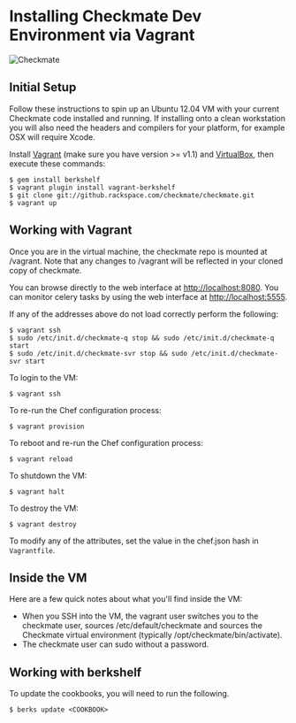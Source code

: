 # Installing Checkmate Dev Environment via Vagrant
![Checkmate](https://github.rackspace.com/checkmate/checkmate/raw/master/checkmate/static/img/checkmate.png)

## Initial Setup

Follow these instructions to spin up an Ubuntu 12.04 VM with your current 
Checkmate code installed and running.  If installing onto a clean workstation you will 
also need the headers and compilers for your platform, for example OSX will require Xcode.

Install [Vagrant](http://vagrantup.com/) (make sure you have version >= v1.1)
and [VirtualBox](https://www.virtualbox.org/), then execute these commands:

    $ gem install berkshelf
    $ vagrant plugin install vagrant-berkshelf
    $ git clone git://github.rackspace.com/checkmate/checkmate.git
    $ vagrant up

## Working with Vagrant

Once you are in the virtual machine, the checkmate repo is mounted at /vagrant.
Note that any changes to /vagrant will be reflected in your cloned copy of
checkmate.

You can browse directly to the web interface at [http://localhost:8080](http://localhost:8080).
You can monitor celery tasks by using the web interface at [http://localhost:5555](http://localhost:5555). 

If any of the addresses above do not load correctly perform the following:
	
	$ vagrant ssh
	$ sudo /etc/init.d/checkmate-q stop && sudo /etc/init.d/checkmate-q start
	$ sudo /etc/init.d/checkmate-svr stop && sudo /etc/init.d/checkmate-svr start

To login to the VM:

    $ vagrant ssh

To re-run the Chef configuration process:

    $ vagrant provision

To reboot and re-run the Chef configuration process:

    $ vagrant reload

To shutdown the VM:

    $ vagrant halt

To destroy the VM:

    $ vagrant destroy

To modify any of the attributes, set the value in the chef.json hash in `Vagrantfile`.

## Inside the VM

Here are a few quick notes about what you'll find inside the VM:

* When you SSH into the VM, the vagrant user switches you to the checkmate user, sources /etc/default/checkmate
  and sources the Checkmate virtual environment (typically /opt/checkmate/bin/activate).
* The checkmate user can sudo without a password.

## Working with berkshelf

To update the cookbooks, you will need to run the following.

    $ berks update <COOKBOOK>
